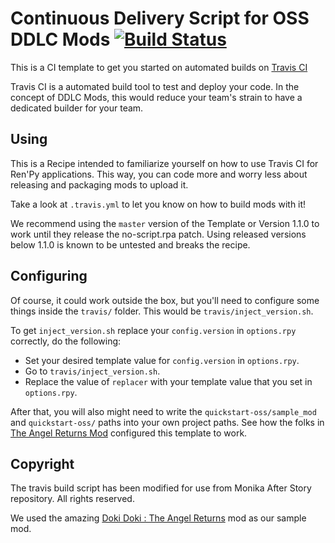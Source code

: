 # Continuous Delivery Script for OSS DDLC Mods [![Build Status](https://travis-ci.org/Sayo-nika/quickstart-oss.svg?branch=master)](https://travis-ci.org/Sayo-nika/quickstart-travis)

This is a CI template to get you started on automated builds on [Travis CI](https://travis-ci.org)

Travis CI is a automated build tool to test and deploy your code. In the concept of DDLC Mods, this would
reduce your team's strain to have a dedicated builder for your team.

## Using

This is a Recipe intended to familiarize yourself on how to use Travis CI for Ren'Py applications. This way, you can code more
and worry less about releasing and packaging mods to upload it.

Take a look at `.travis.yml` to let you know on how to build mods with it!

We recommend using the `master` version of the Template or Version 1.1.0 to work until they release the no-script.rpa patch. Using released versions below 1.1.0 is known to be untested and breaks the recipe.

## Configuring

Of course, it could work outside the box, but you'll need to configure some things inside the `travis/` folder. This would be `travis/inject_version.sh`.

To get `inject_version.sh` replace your `config.version` in `options.rpy` correctly, do the following:
  - Set your desired template value for `config.version` in `options.rpy`.
  - Go to `travis/inject_version.sh`.
  - Replace the value of `replacer` with your template value that you set in `options.rpy`.


After that, you will also might need to write the `quickstart-oss/sample_mod` and `quickstart-oss/` paths into your own project paths. See how the folks in [The Angel Returns Mod](https://github.com/TheAngelReturns/the-angel-returns/blob/nightly/.travis.yml) configured this template to work.

## Copyright

The travis build script has been modified for use from Monika After Story repository. All rights reserved.

We used the amazing [Doki Doki : The Angel Returns](https://github.com/TheAngelReturns/the-angel-returns) mod as our sample mod. 

